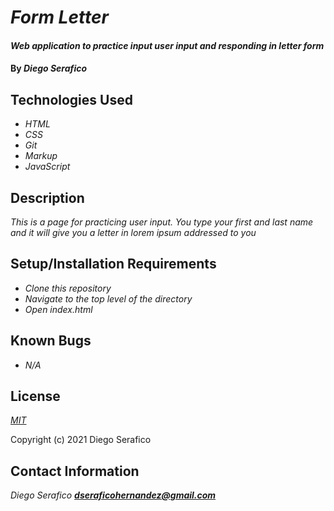 # _Form Letter_

#### _Web application to practice input user input and responding in letter form_

#### By _**Diego Serafico**_

## Technologies Used

* _HTML_
* _CSS_
* _Git_
* _Markup_
* _JavaScript_

## Description

_This is a page for practicing user input. You type your first and last name and it will give you a letter in lorem ipsum addressed to you_

## Setup/Installation Requirements

* _Clone this repository_
* _Navigate to the top level of the directory_
* _Open index.html_

## Known Bugs

* _N/A_

## License

_[MIT](https://opensource.org/licenses/MIT)_

Copyright (c) 2021 Diego Serafico

## Contact Information

_Diego Serafico **dseraficohernandez@gmail.com**_